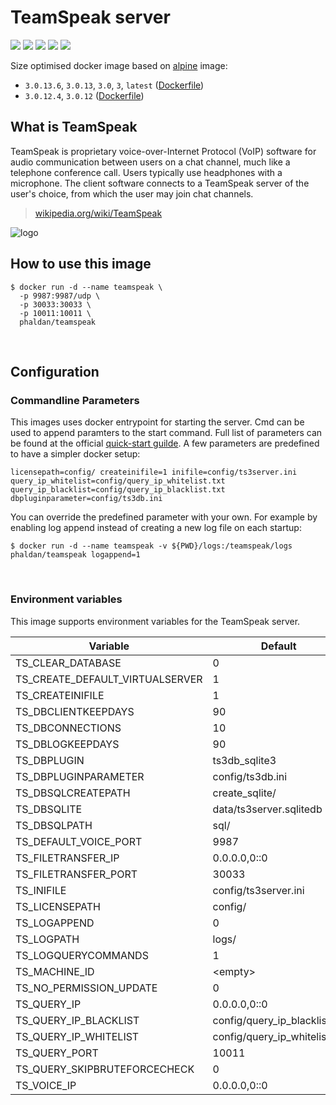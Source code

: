 # TeamSpeak server

[![](https://images.microbadger.com/badges/version/phaldan/teamspeak.svg)](https://microbadger.com/images/phaldan/teamspeak) [![](https://images.microbadger.com/badges/image/phaldan/teamspeak.svg)](https://microbadger.com/images/phaldan/teamspeak) [![](https://img.shields.io/docker/stars/phaldan/teamspeak.svg)](https://hub.docker.com/r/phaldan/teamspeak/) [![](https://img.shields.io/docker/pulls/phaldan/teamspeak.svg)](https://hub.docker.com/r/phaldan/teamspeak/) [![](https://img.shields.io/docker/automated/phaldan/teamspeak.svg)](https://hub.docker.com/r/phaldan/teamspeak/)

Size optimised docker image based on [alpine](https://hub.docker.com/_/alpine/) image:

* `3.0.13.6`, `3.0.13`, `3.0`, `3`, `latest` ([Dockerfile](https://github.com/phaldan/docker-teamspeak/blob/5790f11612e731264cd5fe57ccb8032a608b1027/Dockerfile))
* `3.0.12.4`, `3.0.12` ([Dockerfile](https://github.com/phaldan/docker-teamspeak/blob/b31100b62944859ca56d71bdd4961eb8ce439259/Dockerfile))
&nbsp;

## What is TeamSpeak

TeamSpeak is proprietary voice-over-Internet Protocol (VoIP) software for audio communication between users on a chat channel, much like a telephone conference call. Users typically use headphones with a microphone. The client software connects to a TeamSpeak server of the user's choice, from which the user may join chat channels.

> [wikipedia.org/wiki/TeamSpeak](https://en.wikipedia.org/wiki/TeamSpeak)

![logo](https://raw.githubusercontent.com/phaldan/docker-teamspeak/54d169025092ad9f612a1647a5bc9e19fdbe56c6/logo.png)
&nbsp;

## How to use this image

```
$ docker run -d --name teamspeak \
  -p 9987:9987/udp \
  -p 30033:30033 \
  -p 10011:10011 \
  phaldan/teamspeak
```
&nbsp;

## Configuration

### Commandline Parameters

This images uses docker entrypoint for starting the server. Cmd can be used to append paramters to the start command. Full list of parameters can be found at the official [quick-start guilde](http://media.teamspeak.com/ts3_literature/TeamSpeak%203%20Server%20Quick%20Start.txt). A few parameters are predefined to have a simpler docker setup:

```
licensepath=config/ createinifile=1 inifile=config/ts3server.ini query_ip_whitelist=config/query_ip_whitelist.txt query_ip_blacklist=config/query_ip_blacklist.txt dbpluginparameter=config/ts3db.ini
```

You can override the predefined parameter with your own. For example by enabling log append instead of creating a new log file on each startup:

```
$ docker run -d --name teamspeak -v ${PWD}/logs:/teamspeak/logs phaldan/teamspeak logappend=1
```
&nbsp;

### Environment variables

This image supports environment variables for the TeamSpeak server.

|Variable|Default|
|-----------|---------|
|TS_CLEAR_DATABASE|0|
|TS_CREATE_DEFAULT_VIRTUALSERVER|1|
|TS_CREATEINIFILE|1|
|TS_DBCLIENTKEEPDAYS|90|
|TS_DBCONNECTIONS|10|
|TS_DBLOGKEEPDAYS|90|
|TS_DBPLUGIN|ts3db_sqlite3|
|TS_DBPLUGINPARAMETER|config/ts3db.ini|
|TS_DBSQLCREATEPATH|create_sqlite/|
|TS_DBSQLITE|data/ts3server.sqlitedb|
|TS_DBSQLPATH|sql/|
|TS_DEFAULT_VOICE_PORT|9987|
|TS_FILETRANSFER_IP|0.0.0.0,0::0|
|TS_FILETRANSFER_PORT|30033|
|TS_INIFILE|config/ts3server.ini|
|TS_LICENSEPATH|config/|
|TS_LOGAPPEND|0|
|TS_LOGPATH|logs/|
|TS_LOGQUERYCOMMANDS|1|
|TS_MACHINE_ID|&lt;empty&gt;|
|TS_NO_PERMISSION_UPDATE|0|
|TS_QUERY_IP|0.0.0.0,0::0|
|TS_QUERY_IP_BLACKLIST|config/query_ip_blacklist.txt|
|TS_QUERY_IP_WHITELIST|config/query_ip_whitelist.txt|
|TS_QUERY_PORT|10011|
|TS_QUERY_SKIPBRUTEFORCECHECK|0|
|TS_VOICE_IP|0.0.0.0,0::0|